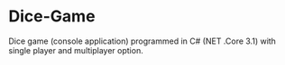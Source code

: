 # Dice-Game
 Dice game (console application) programmed in C# (NET .Core 3.1) with single player and multiplayer option.
